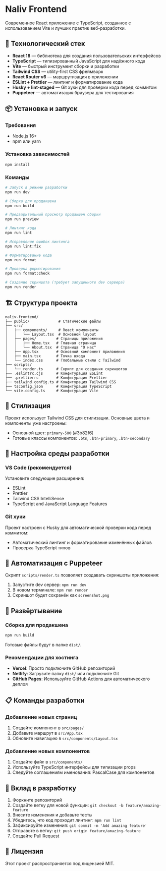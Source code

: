 # Naliv Frontend

Современное React приложение с TypeScript, созданное с использованием Vite и лучших практик веб-разработки.

## 🚀 Технологический стек

- **React 18** — библиотека для создания пользовательских интерфейсов
- **TypeScript** — типизированный JavaScript для надёжного кода
- **Vite** — быстрый инструмент сборки и разработки
- **Tailwind CSS** — utility-first CSS фреймворк
- **React Router v6** — маршрутизация в приложении
- **ESLint + Prettier** — линтинг и форматирование кода
- **Husky + lint-staged** — Git хуки для проверки кода перед коммитом
- **Puppeteer** — автоматизация браузера для тестирования

## 📦 Установка и запуск

### Требования

- Node.js 16+
- npm или yarn

### Установка зависимостей

```bash
npm install
```

### Команды

```bash
# Запуск в режиме разработки
npm run dev

# Сборка для продакшена
npm run build

# Предварительный просмотр продакшен сборки
npm run preview

# Линтинг кода
npm run lint

# Исправление ошибок линтинга
npm run lint:fix

# Форматирование кода
npm run format

# Проверка форматирования
npm run format:check

# Создание скриншота (требует запущенного dev сервера)
npm run render
```

## 🏗️ Структура проекта

```
naliv-frontend/
├── public/             # Статические файлы
├── src/
│   ├── components/     # React компоненты
│   │   └── Layout.tsx  # Основной layout
│   ├── pages/         # Страницы приложения
│   │   ├── Home.tsx   # Главная страница
│   │   └── About.tsx  # Страница "О нас"
│   ├── App.tsx        # Основной компонент приложения
│   ├── main.tsx       # Точка входа
│   └── index.css      # Глобальные стили с Tailwind
├── scripts/
│   └── render.ts      # Скрипт для создания скриншотов
├── .eslintrc.cjs      # Конфигурация ESLint
├── .prettierrc        # Конфигурация Prettier
├── tailwind.config.ts # Конфигурация Tailwind CSS
├── tsconfig.json      # Конфигурация TypeScript
└── vite.config.ts     # Конфигурация Vite
```

## 🎨 Стилизация

Проект использует Tailwind CSS для стилизации. Основные цвета и компоненты уже настроены:

- Основной цвет: `primary-500` (#3b82f6)
- Готовые классы компонентов: `.btn`, `.btn-primary`, `.btn-secondary`

## 🔧 Настройка среды разработки

### VS Code (рекомендуется)

Установите следующие расширения:

- ESLint
- Prettier
- Tailwind CSS IntelliSense
- TypeScript and JavaScript Language Features

### Git хуки

Проект настроен с Husky для автоматической проверки кода перед коммитом:

- Автоматический линтинг и форматирование изменённых файлов
- Проверка TypeScript типов

## 📸 Автоматизация с Puppeteer

Скрипт `scripts/render.ts` позволяет создавать скриншоты приложения:

1. Запустите dev сервер: `npm run dev`
2. В новом терминале: `npm run render`
3. Скриншот будет сохранён как `screenshot.png`

## 🚀 Развёртывание

### Сборка для продакшена

```bash
npm run build
```

Готовые файлы будут в папке `dist/`.

### Рекомендации для хостинга

- **Vercel**: Просто подключите GitHub репозиторий
- **Netlify**: Загрузите папку `dist/` или подключите Git
- **GitHub Pages**: Используйте GitHub Actions для автоматического деплоя

## 📋 Команды разработки

### Добавление новых страниц

1. Создайте компонент в `src/pages/`
2. Добавьте маршрут в `src/App.tsx`
3. Обновите навигацию в `src/components/Layout.tsx`

### Добавление новых компонентов

1. Создайте файл в `src/components/`
2. Используйте TypeScript интерфейсы для типизации props
3. Следуйте соглашениям именования: PascalCase для компонентов

## 🤝 Вклад в разработку

1. Форкните репозиторий
2. Создайте ветку для новой функции: `git checkout -b feature/amazing-feature`
3. Внесите изменения и добавьте тесты
4. Убедитесь, что код проходит линтинг: `npm run lint`
5. Зафиксируйте изменения: `git commit -m 'Add amazing feature'`
6. Отправьте в ветку: `git push origin feature/amazing-feature`
7. Создайте Pull Request

## 📝 Лицензия

Этот проект распространяется под лицензией MIT.
